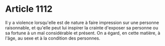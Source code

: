 # Article 1112

Il y a violence lorsqu'elle est de nature à faire impression sur une personne raisonnable, et qu'elle peut lui inspirer la crainte d'exposer sa personne ou sa fortune à un mal considérable et présent.   On a égard, en cette matière, à l'âge, au sexe et à la condition des personnes.